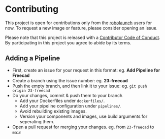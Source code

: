 # Contributing

[fork]: https://github.com/robolaunch/template/fork
[pr]: https://github.com/robolaunch/template/compare
[style]: STYLEGUIDE
[code-of-conduct]: CODE_OF_CONDUCT.md

This project is open for contributions only from the [robolaunch](https://github.com/robolaunch) users for now. To request a new image or feature, please consider opening an issue.

Please note that this project is released with a [Contributor Code of Conduct][code-of-conduct]. By participating in this project you agree to abide by its terms.

## Adding a Pipeline

- First, create an issue for your request in this format: eg. **Add Pipeline for Freecad**
- Create a branch using the issue number: eg. **23-freecad**
- Push the empty branch, and then link it to your issue: eg. `git push origin 23-freecad`
- Do your changes, commit & push them to your branch.
  - Add your Dockerfiles under `dockerfiles/`.
  - Add your pipeline configuration under `pipelines/`.
  - Avoid rebuilding existing images.
  - Version your components and images, use build arguments for seperating them.
- Open a pull request for merging your changes. eg. from `23-freecad` to `main`
